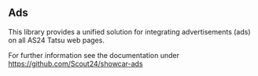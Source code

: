 <h2>Ads</h2>
This library provides a unified solution for integrating advertisements (ads) on all AS24 Tatsu web pages.
 
For further information see the documentation under <a href="https://github.com/Scout24/showcar-ads" target="_blank">https://github.com/Scout24/showcar-ads</a>
